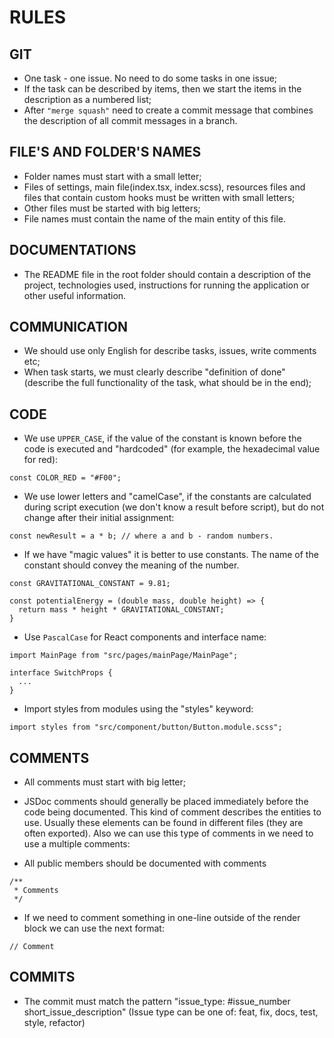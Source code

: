 # RULES

## GIT

- One task - one issue. No need to do some tasks in one issue;
- If the task can be described by items, then we start the items in the description as a numbered list;
- After `"merge squash"` need to create a commit message that combines the description of all commit messages in a branch.

## FILE'S AND FOLDER'S NAMES

- Folder names must start with a small letter;
- Files of settings, main file(index.tsx, index.scss), resources files and files that contain custom hooks must be written with small letters;
- Other files must be started with big letters;
- File names must contain the name of the main entity of this file.

## DOCUMENTATIONS

- The README file in the root folder should contain a description of the project, technologies used, instructions for running the application or other useful information.

## COMMUNICATION

- We should use only English for describe tasks, issues, write comments etc;
- When task starts, we must clearly describe "definition of done" (describe the full functionality of the task, what should be in the end);

## CODE

- We use `UPPER_CASE`, if the value of the constant is known before the code is executed and "hardcoded" (for example, the hexadecimal value for red):

```
const COLOR_RED = "#F00";
```  

- We use lower letters and "camelCase", if the constants are calculated during script execution (we don't know a result before script), but do not change after their initial assignment:  


```
const newResult = a * b; // where a and b - random numbers.
```  


* If we have "magic values" it is better to use constants. The name of the constant should convey the meaning of the number.  


```
const GRAVITATIONAL_CONSTANT = 9.81;

const potentialEnergy = (double mass, double height) => {
  return mass * height * GRAVITATIONAL_CONSTANT;
}
```  


- Use `PascalCase` for React components and interface name:  
 

```
import MainPage from "src/pages/mainPage/MainPage";
```  


```
interface SwitchProps {
  ...
}
```  


- Import styles from modules using the "styles" keyword:

```
import styles from "src/component/button/Button.module.scss";
```

## COMMENTS

- All comments must start with big letter;

- JSDoc comments should generally be placed immediately before the code being documented. This kind of comment describes the entities to use. Usually these elements can be found in different files (they are often exported). Also we can use this type of comments in we need to use a multiple comments:  

- All public members should be documented with comments
```
/**
 * Comments
 */
```  

- If we need to comment something in one-line outside of the render block we can use the next format:  
  
```
// Comment
```

## COMMITS

- The commit must match the pattern "issue_type: #issue_number short_issue_description" (Issue type can be one of: feat, fix, docs, test, style, refactor)
